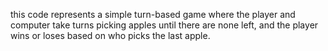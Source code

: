 this code represents a simple turn-based game where the player and computer take turns picking apples until there are none left, and the player wins or loses based on who picks the last apple.
